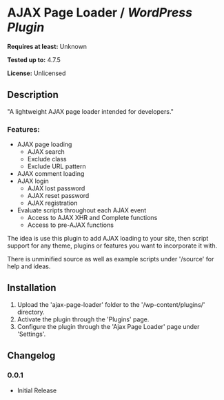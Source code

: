 # AJAX Page Loader / ***WordPress Plugin***


**Requires at least:** Unknown

**Tested up to:** 4.7.5

**License:** Unlicensed

## Description

"A lightweight AJAX page loader intended for developers."

### Features:
* AJAX page loading
	* AJAX search
	* Exclude class
	* Exclude URL pattern
* AJAX comment loading
* AJAX login
	* AJAX lost password
	* AJAX reset password
	* AJAX registration
* Evaluate scripts throughout each AJAX event
	* Access to AJAX XHR and Complete functions
	* Access to pre-AJAX functions

The idea is use this plugin to add AJAX loading to your site, then script support for any theme, plugins or features you want to incorporate it with.

There is unminified source as well as example scripts under '/source' for help and ideas.

## Installation

1. Upload the 'ajax-page-loader' folder to the '/wp-content/plugins/' directory.
2. Activate the plugin through the 'Plugins' page.
3. Configure the plugin through the 'Ajax Page Loader' page under 'Settings'.

## Changelog
### 0.0.1
* Initial Release
